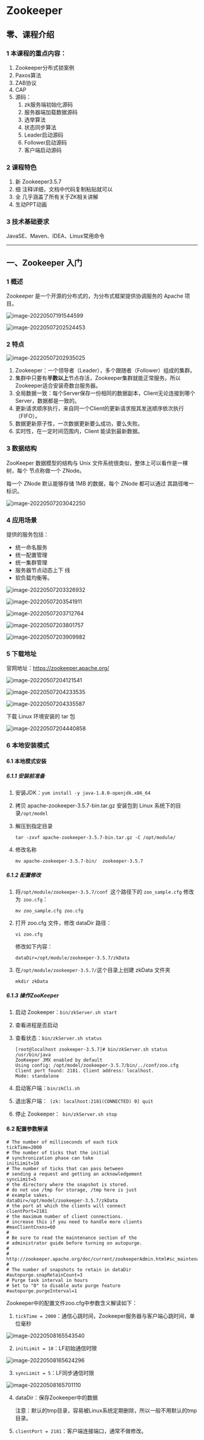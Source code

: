 # Zookeeper

## 零、课程介绍

### 1 本课程的重点内容：

1. Zookeeper分布式锁案例
2. Paxos算法
3. ZAB协议
4. CAP
5. 源码：
   1. zk服务端初始化源码
   2. 服务器端加载数据源码
   3. 选举算法
   4. 状态同步算法
   5. Leader启动源码
   6. Follower启动源码
   7. 客户端启动源码



### 2 课程特色

1. 新	Zookeeper3.5.7
2. 细    注释详细，文档中代码复制粘贴就可以
3. 全    几乎涵盖了所有关于ZK相关讲解
4. 生动PPT动画



### 3 技术基础要求

JavaSE、Maven、IDEA、Linux常用命令

------

## 一、Zookeeper 入门

### 1 概述

Zookeeper 是一个开源的分布式的，为分布式框架提供协调服务的 Apache 项目。

![image-20220507191544599](03-Zookeeper.assets/image-20220507191544599.png)



![image-20220507202524453](03-Zookeeper.assets/image-20220507202524453.png)



### 2 特点

![image-20220507202935025](03-Zookeeper.assets/image-20220507202935025.png)

1. Zookeeper：一个领导者（Leader），多个跟随者（Follower）组成的集群。
2. 集群中只要有**半数以上**节点存活，Zookeeper集群就能正常服务。所以Zookeeper适合安装奇数台服务器。
3. 全局数据一致：每个Server保存一份相同的数据副本，Client无论连接到哪个Server，数据都是一致的。
4. 更新请求顺序执行，来自同一个Client的更新请求按其发送顺序依次执行（FIFO）。
5. 数据更新原子性，一次数据更新要么成功，要么失败。
6. 实时性，在一定时间范围内，Client 能读到最新数据。



### 3 数据结构

ZooKeeper 数据模型的结构与 Unix 文件系统很类似，整体上可以看作是一棵树，每个
节点称做一个 ZNode。

每一个 ZNode 默认能够存储 1MB 的数据，每个 ZNode 都可以通过
其路径唯一标识。

![image-20220507203042250](03-Zookeeper.assets/image-20220507203042250.png)



### 4 应用场景

提供的服务包括：

- 统一命名服务
- 统一配置管理
- 统一集群管理
- 服务器节点动态上下
  线
- 软负载均衡等。



![image-20220507203326932](03-Zookeeper.assets/image-20220507203326932.png)

![image-20220507203541911](03-Zookeeper.assets/image-20220507203541911.png)

![image-20220507203712764](03-Zookeeper.assets/image-20220507203712764.png)

![image-20220507203801757](03-Zookeeper.assets/image-20220507203801757.png)

![image-20220507203909982](03-Zookeeper.assets/image-20220507203909982.png)



### 5 下载地址

官网地址：https://zookeeper.apache.org/

![image-20220507204121541](03-Zookeeper.assets/image-20220507204121541.png)



![image-20220507204233535](03-Zookeeper.assets/image-20220507204233535.png)



![image-20220507204335587](03-Zookeeper.assets/image-20220507204335587.png)



下载 Linux 环境安装的 tar 包

![image-20220507204440858](03-Zookeeper.assets/image-20220507204440858.png)



### 6 本地安装模式

#### 6.1 本地模式安装

##### 6.1.1 安装前准备

1. 安装JDK：`yum install -y java-1.8.0-openjdk.x86_64`

2. 拷贝 apache-zookeeper-3.5.7-bin.tar.gz 安装包到 Linux 系统下的目录`/opt/model`

3. 解压到指定目录

   `tar -zxvf apache-zookeeper-3.5.7-bin.tar.gz -C /opt/module/`

4. 修改名称

   `mv apache-zookeeper-3.5.7-bin/ 
   zookeeper-3.5.7`



##### 6.1.2 配置修改

1. 将`/opt/module/zookeeper-3.5.7/conf `这个路径下的 `zoo_sample.cfg` 修改为` zoo.cfg`：

   `mv zoo_sample.cfg zoo.cfg`

2. 打开 zoo.cfg 文件，修改 dataDir 路径：

   `vi zoo.cfg`

   修改如下内容：

   `dataDir=/opt/module/zookeeper-3.5.7/zkData`

3. 在`/opt/module/zookeeper-3.5.7/`这个目录上创建 zkData 文件夹

   `mkdir zkData`



##### 6.1.3 操作ZooKeeper

1. 启动 Zookeeper：`bin/zkServer.sh start`

2. 查看进程是否启动

3. 查看状态：`bin/zkServer.sh status`

   ```
   [root@localhost zookeeper-3.5.7]# bin/zkServer.sh status
   /usr/bin/java
   ZooKeeper JMX enabled by default
   Using config: /opt/model/zookeeper-3.5.7/bin/../conf/zoo.cfg
   Client port found: 2181. Client address: localhost.
   Mode: standalone
   ```

4. 启动客户端：`bin/zkCli.sh`
5. 退出客户端：`
   [zk: localhost:2181(CONNECTED) 0] quit`
6. 停止 Zookeeper：`
   bin/zkServer.sh stop`



#### 6.2 配置参数解读

```
# The number of milliseconds of each tick
tickTime=2000
# The number of ticks that the initial
# synchronization phase can take
initLimit=10
# The number of ticks that can pass between
# sending a request and getting an acknowledgement
syncLimit=5
# the directory where the snapshot is stored.
# do not use /tmp for storage, /tmp here is just
# example sakes.
dataDir=/opt/model/zookeeper-3.5.7/zkData
# the port at which the clients will connect
clientPort=2181
# the maximum number of client connections.
# increase this if you need to handle more clients
#maxClientCnxns=60
#
# Be sure to read the maintenance section of the
# administrator guide before turning on autopurge.
#
# http://zookeeper.apache.org/doc/current/zookeeperAdmin.html#sc_maintenance
#
# The number of snapshots to retain in dataDir
#autopurge.snapRetainCount=3
# Purge task interval in hours
# Set to "0" to disable auto purge feature
#autopurge.purgeInterval=1
```

Zookeeper中的配置文件zoo.cfg中参数含义解读如下：

1. `tickTime = 2000`：通信心跳时间，Zookeeper服务器与客户端心跳时间，单位毫秒

![image-20220508165543540](03-Zookeeper.assets/image-20220508165543540.png)



2. `initLimit = 10`：LF初始通信时限

![image-20220508165624296](03-Zookeeper.assets/image-20220508165624296.png)



3. `syncLimit = 5`：LF同步通信时限

![image-20220508165701110](03-Zookeeper.assets/image-20220508165701110.png)



4. dataDir：保存Zookeeper中的数据

   注意：默认的tmp目录，容易被Linux系统定期删除，所以一般不用默认的tmp目录。



5. `clientPort = 2181`：客户端连接端口，通常不做修改。











































































































































